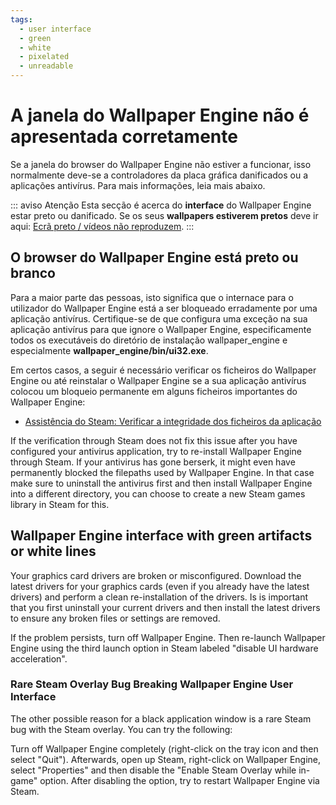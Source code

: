 ```yaml
---
tags:
  - user interface
  - green
  - white
  - pixelated
  - unreadable
---
```


# A janela do Wallpaper Engine não é apresentada corretamente

Se a janela do browser do Wallpaper Engine não estiver a funcionar, isso normalmente deve-se a controladores da placa gráfica danificados ou a aplicações antivírus. Para mais informações, leia mais abaixo.

::: aviso Atenção Esta secção é acerca do **interface** do Wallpaper Engine estar preto ou danificado. Se os seus **wallpapers estiverem pretos** deve ir aqui: [Ecrã preto / vídeos não reproduzem](/noshow/notplaying.html). :::

## O browser do Wallpaper Engine está preto ou branco

Para a maior parte das pessoas, isto significa que o internace para o utilizador do Wallpaper Engine está a ser bloqueado erradamente por uma aplicação antivírus. Certifique-se de que configura uma exceção na sua aplicação antivírus para que ignore o Wallpaper Engine, especificamente todos os executáveis do diretório de instalação wallpaper_engine e especialmente **wallpaper_engine/bin/ui32.exe**.

Em certos casos, a seguir é necessário verificar os ficheiros do Wallpaper Engine ou até reinstalar o Wallpaper Engine se a sua aplicação antivírus colocou um bloqueio permanente em alguns ficheiros importantes do Wallpaper Engine:

* [Assistência do Steam: Verificar a integridade dos ficheiros da aplicação](https://support.steampowered.com/kb_article.php?ref=2037-QEUH-3335)

If the verification through Steam does not fix this issue after you have configured your antivirus application, try to re-install Wallpaper Engine through Steam. If your antivirus has gone berserk, it might even have permanently blocked the filepaths used by Wallpaper Engine. In that case make sure to uninstall the antivirus first and then install Wallpaper Engine into a different directory, you can choose to create a new Steam games library in Steam for this.

## Wallpaper Engine interface with green artifacts or white lines

Your graphics card drivers are broken or misconfigured. Download the latest drivers for your graphics cards (even if you already have the latest drivers) and perform a clean re-installation of the drivers. Is is important that you first uninstall your current drivers and then install the latest drivers to ensure any broken files or settings are removed.

If the problem persists, turn off Wallpaper Engine. Then re-launch Wallpaper Engine using the third launch option in Steam labeled "disable UI hardware acceleration".

### Rare Steam Overlay Bug Breaking Wallpaper Engine User Interface

The other possible reason for a black application window is a rare Steam bug with the Steam overlay. You can try the following:

Turn off Wallpaper Engine completely (right-click on the tray icon and then select "Quit"). Afterwards, open up Steam, right-click on Wallpaper Engine, select "Properties" and then disable the "Enable Steam Overlay while in-game" option. After disabling the option, try to restart Wallpaper Engine via Steam. 